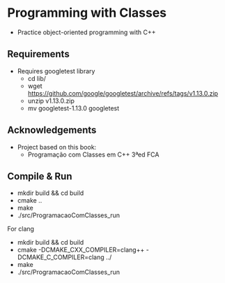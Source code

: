 # Programming with Classes

* Practice object-oriented programming with C++

## Requirements

* Requires googletest library
  * cd lib/
  * wget <https://github.com/google/googletest/archive/refs/tags/v1.13.0.zip>
  * unzip v1.13.0.zip
  * mv googletest-1.13.0 googletest

## Acknowledgements

* Project based on this book:
  * Programação com Classes em C++ 3ªed FCA

## Compile & Run

* mkdir build && cd build
* cmake ..
* make
* ./src/ProgramacaoComClasses_run

For clang

* mkdir build && cd build
* cmake -DCMAKE_CXX_COMPILER=clang++ -DCMAKE_C_COMPILER=clang ../
* make
* ./src/ProgramacaoComClasses_run
